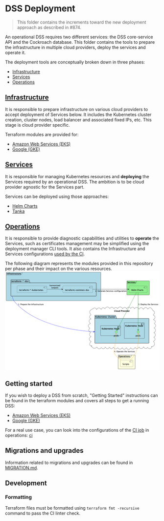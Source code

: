 # DSS Deployment

> This folder contains the increments toward the new deployment approach as described in #874.

An operational DSS requires two different services: the DSS core-service API and the Cockroach database. 
This folder contains the tools to prepare the infrastructure in multiple cloud providers, deploy the services and operate it.

The deployment tools are conceptually broken down in three phases:

- [Infrastructure](#infrastructure)
- [Services](#services)
- [Operations](#operations)

## [Infrastructure](./infrastructure)
It is responsible to prepare infrastructure on various cloud providers to accept deployment of Services below. It includes the Kubernetes cluster creation, cluster nodes, load balancer and associated fixed IPs, etc. This stage is cloud provider specific.
  
Terraform modules are provided for:
- [Amazon Web Services (EKS)](infrastructure/modules/terraform-aws-dss)
- [Google (GKE)](infrastructure/modules/terraform-google-dss)

## [Services](./services)
It is responsible for managing Kubernetes resources and **deploying** the Services required by an operational DSS. The ambition is to be cloud provider agnostic for the Services part. 

Services can be deployed using those approaches:
  - [Helm Charts](services/helm-charts/dss)
  - [Tanka](../build/deploy)

## [Operations](./operations)
It is responsible to provide diagnostic capabilities and utilities to **operate** the Services, such as certificates management may be simplified using the deployment manager CLI tools. It also contains the Infrastructure and Services configurations [used by the CI](../.github/workflows/dss-deploy.yml).

The following diagram represents the modules provided in this repository per phase and their impact on the various resources.
![Deploy Overview](../assets/generated/deploy_overview.png)

## Getting started

If you wish to deploy a DSS from scratch, "Getting Started" instructions can be found in the terraform modules and covers all steps to get a running DSS:
- [Amazon Web Services (EKS)](infrastructure/modules/terraform-aws-dss/README.md#Getting-started)
- [Google (GKE)](infrastructure/modules/terraform-google-dss/README.md#Getting-started)

For a real use case, you can look into the configurations of the [CI job](../.github/workflows/dss-deploy.yml) in operations: [ci](operations/ci)

## Migrations and upgrades

Information related to migrations and upgrades can be found in [MIGRATION.md](MIGRATION.md).

## Development

### Formatting

Terraform files must be formatted using `terraform fmt -recursive` command to pass the CI linter check.
